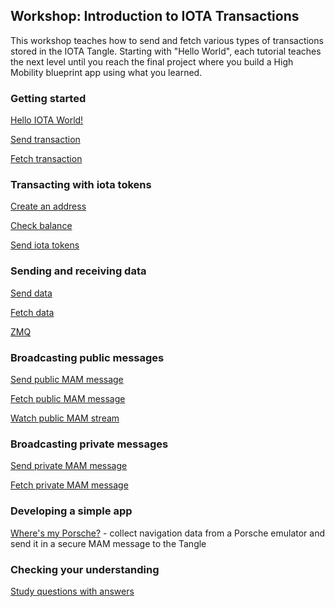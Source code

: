 ## Workshop:  Introduction to IOTA Transactions

This workshop teaches how to send and fetch various types of transactions stored in the IOTA Tangle.  Starting with "Hello World", each tutorial teaches the next level until you reach the final project where you build a High Mobility blueprint app using what you learned. 

### Getting started

[Hello IOTA World!](1-hello-world.md)

[Send transaction](2.1-send-hello.md)

[Fetch transaction](2.2-fetch-hello.md)

### Transacting with iota tokens

[Create an address](3.1-create-address.md)

[Check balance](3.2-check-balance.md)

[Send iota tokens](4.send-tokens.md)

### Sending and receiving data

[Send data](5.1-send-data.md)

[Fetch data](5.2-fetch-data.md)

[ZMQ](6-zmq-fetch-data.md)

### Broadcasting public messages

[Send public MAM message](7.1-mam-public-send.md)

[Fetch public MAM message](7.2-mam-public-fetch.md)

[Watch public MAM stream](7.5-mam-public-watch.md)

### Broadcasting private messages

[Send private MAM message](7.3-mam-private-send.md)

[Fetch private MAM message](7.4-mam-private-fetch.md)

### Developing a simple app

[Where's my Porsche?](HM.md) - collect navigation data from a Porsche emulator and send it in a secure MAM message to the Tangle

### Checking your understanding

[Study questions with answers](Quiz.md)

